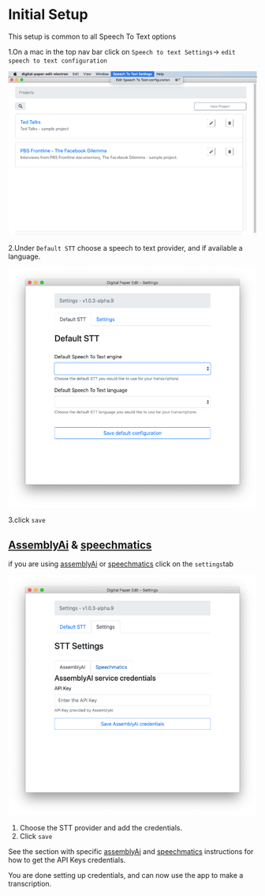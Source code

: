 # Initial Setup

This setup is common to all Speech To Text options

1.On a mac in the top nav bar click on `Speech to text Settings`→ `edit speech to text configuration`

![click on Speech to text Settings&#x2192; edit speech to text configuration](.gitbook/assets/screen-shot-2020-02-05-at-4.20.41-pm%20%281%29.png)

2.Under `Default STT` choose a speech to text provider, and if available a language.

![choose a speech to text provider, and if available a language](.gitbook/assets/screen-shot-2020-02-05-at-4.22.40-pm.png)

3.click `save`

##  [AssemblyAi](speech-to-text/assemblyai.md) & [speechmatics](speech-to-text/speechmatics.md) 

 if you are using [assemblyAi](speech-to-text/assemblyai.md) or [speechmatics](speech-to-text/speechmatics.md) click on the  `settings`tab

![add the API credentials.](.gitbook/assets/screen-shot-2020-02-05-at-4.25.24-pm.png)

1. Choose the STT provider and add the credentials.
2. Click `save`

See the section with specific [assemblyAi](speech-to-text/assemblyai.md) and [speechmatics](speech-to-text/speechmatics.md) instructions for how to get the API Keys credentials.

You are done setting up credentials, and can now use the app to make a transcription.

